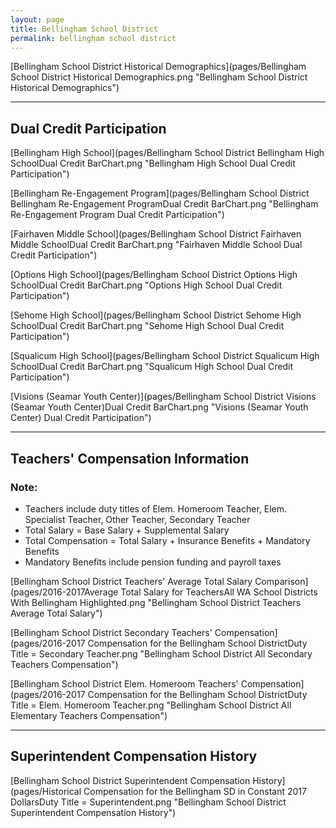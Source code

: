 ```yaml
---
layout: page
title: Bellingham School District
permalink: bellingham school district
---
```



[Bellingham School District Historical Demographics](pages/Bellingham School District Historical Demographics.png "Bellingham School District Historical Demographics")

___

## Dual Credit Participation

[Bellingham High School](pages/Bellingham School District Bellingham High SchoolDual Credit BarChart.png "Bellingham High School Dual Credit Participation")

[Bellingham Re-Engagement Program](pages/Bellingham School District Bellingham Re-Engagement ProgramDual Credit BarChart.png "Bellingham Re-Engagement Program Dual Credit Participation")

[Fairhaven Middle School](pages/Bellingham School District Fairhaven Middle SchoolDual Credit BarChart.png "Fairhaven Middle School Dual Credit Participation")

[Options High School](pages/Bellingham School District Options High SchoolDual Credit BarChart.png "Options High School Dual Credit Participation")

[Sehome High School](pages/Bellingham School District Sehome High SchoolDual Credit BarChart.png "Sehome High School Dual Credit Participation")

[Squalicum High School](pages/Bellingham School District Squalicum High SchoolDual Credit BarChart.png "Squalicum High School Dual Credit Participation")

[Visions (Seamar Youth Center)](pages/Bellingham School District Visions (Seamar Youth Center)Dual Credit BarChart.png "Visions (Seamar Youth Center) Dual Credit Participation")


___

## Teachers' Compensation Information
### Note:
- Teachers include duty titles of Elem. Homeroom Teacher, Elem. Specialist Teacher, Other Teacher, Secondary Teacher
- Total Salary = Base Salary + Supplemental Salary
- Total Compensation = Total Salary + Insurance Benefits + Mandatory Benefits
- Mandatory Benefits include pension funding and payroll taxes

[Bellingham School District Teachers' Average Total Salary Comparison](pages/2016-2017Average Total Salary for TeachersAll WA School Districts With Bellingham Highlighted.png "Bellingham School District Teachers Average Total Salary")

[Bellingham School District Secondary Teachers' Compensation](pages/2016-2017 Compensation for the Bellingham School DistrictDuty Title = Secondary Teacher.png "Bellingham School District All Secondary Teachers Compensation")

[Bellingham School District Elem. Homeroom Teachers' Compensation](pages/2016-2017 Compensation for the Bellingham School DistrictDuty Title = Elem. Homeroom Teacher.png "Bellingham School District All Elementary Teachers Compensation")


___

## Superintendent Compensation History

[Bellingham School District Superintendent Compensation History](pages/Historical Compensation for the Bellingham SD in Constant 2017 DollarsDuty Title = Superintendent.png "Bellingham School District Superintendent Compensation History")

